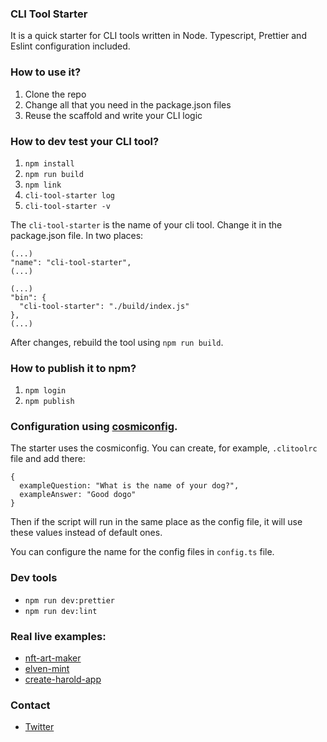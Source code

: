 ### CLI Tool Starter

It is a quick starter for CLI tools written in Node. Typescript, Prettier and Eslint configuration included.

### How to use it?

1. Clone the repo
2. Change all that you need in the package.json files
3. Reuse the scaffold and write your CLI logic


### How to dev test your CLI tool?

1. `npm install`
2. `npm run build`
3. `npm link`
4. `cli-tool-starter log`
5. `cli-tool-starter -v`

The `cli-tool-starter` is the name of your cli tool. Change it in the package.json file. In two places:

```
(...)
"name": "cli-tool-starter",
(...)
```

```
(...)
"bin": {
  "cli-tool-starter": "./build/index.js"
},
(...)
```

After changes, rebuild the tool using `npm run build`.

### How to publish it to npm?

1. `npm login`
2. `npm publish`

### Configuration using [cosmiconfig](https://www.npmjs.com/package/cosmiconfig).

The starter uses the cosmiconfig. You can create, for example, `.clitoolrc` file and add there:

```
{
  exampleQuestion: "What is the name of your dog?",
  exampleAnswer: "Good dogo"
}
```

Then if the script will run in the same place as the config file, it will use these values instead of default ones.

You can configure the name for the config files in `config.ts` file.

### Dev tools

- `npm run dev:prettier`
- `npm run dev:lint`

### Real live examples: 

- [nft-art-maker](https://github.com/juliancwirko/nft-art-maker)
- [elven-mint](https://github.com/juliancwirko/elven-mint)
- [create-harold-app](https://github.com/juliancwirko/create-harold-app)

### Contact

- [Twitter](https://twitter.com/JulianCwirko)
